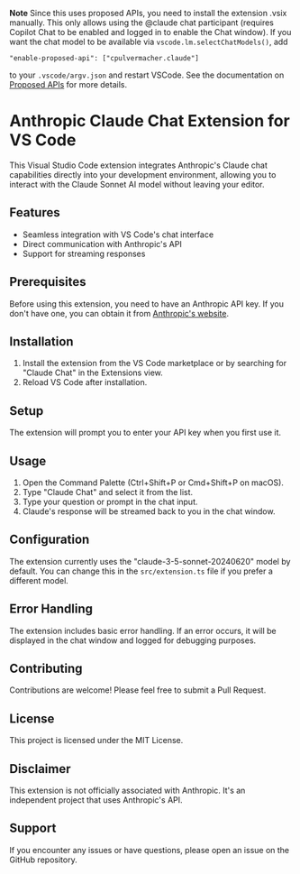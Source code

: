 **Note** Since this uses proposed APIs, you need to install the extension .vsix manually.
This only allows using the @claude chat participant (requires Copilot Chat to be enabled and logged in to enable the Chat window).
If you want the chat model to be available via `vscode.lm.selectChatModels()`, add
```
"enable-proposed-api": ["cpulvermacher.claude"]
```
to your `.vscode/argv.json` and restart VSCode. See the documentation on [Proposed APIs](https://code.visualstudio.com/api/advanced-topics/using-proposed-api) for more details.

# Anthropic Claude Chat Extension for VS Code

This Visual Studio Code extension integrates Anthropic's Claude chat capabilities directly into your development environment, allowing you to interact with the Claude Sonnet AI model without leaving your editor.

## Features

- Seamless integration with VS Code's chat interface
- Direct communication with Anthropic's API
- Support for streaming responses

## Prerequisites

Before using this extension, you need to have an Anthropic API key. If you don't have one, you can obtain it from [Anthropic's website](https://www.anthropic.com/).

## Installation

1. Install the extension from the VS Code marketplace or by searching for "Claude Chat" in the Extensions view.
2. Reload VS Code after installation.

## Setup

The extension will prompt you to enter your API key when you first use it.

## Usage

1. Open the Command Palette (Ctrl+Shift+P or Cmd+Shift+P on macOS).
2. Type "Claude Chat" and select it from the list.
3. Type your question or prompt in the chat input.
4. Claude's response will be streamed back to you in the chat window.

## Configuration

The extension currently uses the "claude-3-5-sonnet-20240620" model by default. You can change this in the `src/extension.ts` file if you prefer a different model.

## Error Handling

The extension includes basic error handling. If an error occurs, it will be displayed in the chat window and logged for debugging purposes.

## Contributing

Contributions are welcome! Please feel free to submit a Pull Request.

## License

This project is licensed under the MIT License.

## Disclaimer

This extension is not officially associated with Anthropic. It's an independent project that uses Anthropic's API.

## Support

If you encounter any issues or have questions, please open an issue on the GitHub repository.
